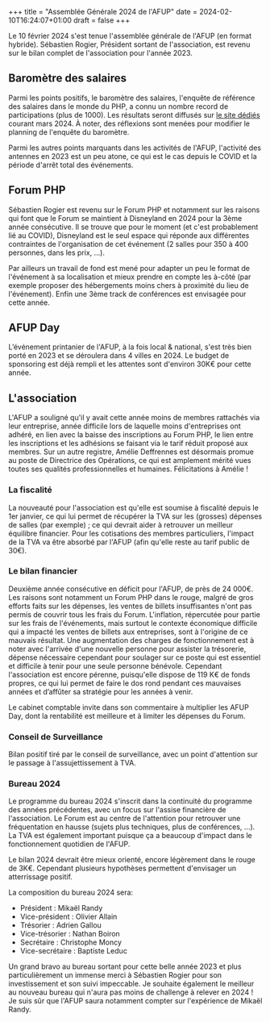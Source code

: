 +++
title = "Assemblée Générale 2024 de l'AFUP"
date = 2024-02-10T16:24:07+01:00
draft = false
+++

Le 10 février 2024 s'est tenue l'assemblée générale de l'AFUP (en format hybride).
Sébastien Rogier, Président sortant de l'association, est revenu sur le bilan complet de l'association pour l'année 2023.

## Baromètre des salaires
Parmi les points positifs, le baromètre des salaires, l'enquête de référence des salaires dans le monde du PHP, a connu un nombre record de participations (plus de 1000). Les résultats seront diffusés sur [le site dédiés](https://barometre.afup.org/) courant mars 2024. À noter, des réflexions sont menées pour modifier le planning de l'enquête du baromètre.

Parmi les autres points marquants dans les activités de l'AFUP, l'activité des antennes en 2023 est un peu atone, ce qui est le cas depuis le COVID et la période d'arrêt total des événements.

## Forum PHP
Sébastien Rogier est revenu sur le Forum PHP et notamment sur les raisons qui font que le Forum se maintient à Disneyland en 2024 pour la 3ème année consécutive. Il se trouve que pour le moment (et c'est probablement lié au COVID), Disneyland est le seul espace qui réponde aux différentes contraintes de l'organisation de cet événement (2 salles pour 350 à 400 personnes, dans les prix, ...).

Par ailleurs un travail de fond est mené pour adapter un peu le format de l'événement à sa localisation et mieux prendre en compte les à-côté (par exemple proposer des hébergements moins chers à proximité du lieu de l'événement). Enfin une 3ème track de conférences est envisagée pour cette année.

## AFUP Day
L’événement printanier de l'AFUP, à la fois local & national, s'est très bien porté en 2023 et se déroulera dans 4 villes en 2024. Le budget de sponsoring est déjà rempli et les attentes sont d'environ 30K€ pour cette année.

## L'association
L'AFUP a souligné qu'il y avait cette année moins de membres rattachés via leur entreprise, année difficile lors de laquelle moins d'entreprises ont adhéré, en lien avec la baisse des inscriptions au Forum PHP, le lien entre les inscriptions et les adhésions se faisant via le tarif réduit proposé aux membres.
Sur un autre registre, Amélie Deffrennes est désormais promue au poste de Directrice des Opérations, ce qui est amplement
mérité vues toutes ses qualités professionnelles et humaines. Félicitations à Amélie !

### La fiscalité
La nouveauté pour l'association est qu'elle est soumise à fiscalité depuis le 1er janvier, ce qui lui permet de récupérer la TVA sur les (grosses) dépenses de salles (par exemple) ; ce qui devrait aider à retrouver un meilleur équilibre financier. Pour les cotisations des membres particuliers, l'impact de la TVA va être absorbé par l'AFUP (afin qu'elle reste au tarif public de 30€).

### Le bilan financier
Deuxième année consécutive en déficit pour l'AFUP, de près de 24 000€. Les raisons sont notamment un Forum PHP dans le rouge, malgré de gros efforts faits sur les dépenses, les ventes de billets insuffisantes n'ont pas permis de couvrir tous les frais du Forum. L'inflation, répercutée pour partie sur les frais de l'événements, mais surtout le contexte économique difficile qui a impacté les ventes de billets aux entreprises, sont à l'origine de ce mauvais résultat. Une augmentation des charges de fonctionnement est à noter avec l'arrivée d'une nouvelle personne pour assister la trésorerie, dépense nécessaire cependant pour soulager sur ce poste qui est
essentiel et difficile à tenir pour une seule personne bénévole. 
Cependant l'association est encore pérenne, puisqu'elle dispose de 119 K€ de fonds propres, ce qui lui permet de faire le dos rond pendant ces mauvaises années et d’affûter sa stratégie pour les années à venir.

Le cabinet comptable invite dans son commentaire à multiplier les AFUP Day, dont la rentabilité est meilleure et à limiter les dépenses du Forum.

### Conseil de Surveillance
Bilan positif tiré par le conseil de surveillance, avec un point d'attention sur le passage à l'assujettissement à TVA.

### Bureau 2024
Le programme du bureau 2024 s'inscrit dans la continuité du programme des années précédentes, avec un focus sur l'assise financière de l'association. Le Forum est au centre de l'attention pour retrouver une fréquentation en hausse (sujets plus techniques, plus de conférences, ...). La TVA est également important puisque ça a beaucoup d'impact dans le fonctionnement quotidien de l'AFUP.

Le bilan 2024 devrait être mieux orienté, encore légèrement dans le rouge de 3K€. Cependant plusieurs hypothèses permettent d'envisager un atterrissage positif.

La composition du bureau 2024 sera:
- Président : Mikaël Randy
- Vice-président : Olivier Allain
- Trésorier : Adrien Gallou
- Vice-trésorier : Nathan Boiron
- Secrétaire : Christophe Moncy
- Vice-secrétaire : Baptiste Leduc

Un grand bravo au bureau sortant pour cette belle année 2023 et plus particulièrement un immense merci à Sébastien Rogier pour son investissement et son suivi impeccable.
Je souhaite également le meilleur au nouveau bureau qui n'aura pas moins de challenge à relever en 2024 ! Je suis sûr que l'AFUP saura notamment compter sur l'expérience de 
Mikaël Randy.